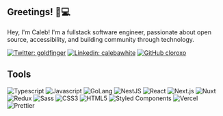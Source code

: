 ## Greetings! 👋💻

Hey, I'm Caleb! I'm a fullstack software engineer, passionate about open source, accessibility, and building community through technology.

[![Twitter: goldfinger](https://img.shields.io/twitter/follow/goldfinger?style=social)](https://twitter.com/goldfinger) [![Linkedin: calebawhite](https://img.shields.io/badge/-calebawhite-blue?style=flat-square&logo=Linkedin&logoColor=white&link=https://www.linkedin.com/in/calebawhite/)](https://www.linkedin.com/in/calebawhite/) [![GitHub cloroxo](https://img.shields.io/github/followers/calebpdx?label=follow&style=social)](https://github.com/calebpdx)

## Tools
<img alt="Typescript" src="https://img.shields.io/badge/-Typescript-3178C6?style=flat-square&logo=typescript&logoColor=white" /> <img alt="Javascript" src="https://img.shields.io/badge/-JavaScript-F7DF1E?style=flat-square&logo=javascript&logoColor=black" /> <img alt="GoLang" src="https://img.shields.io/badge/-Golang-00ADD8?style=flat-square&logo=go&logoColor=white" /> <img alt="NestJS" src="https://img.shields.io/badge/-NestJS-E0234E?style=flat-square&logo=nestjs&logoColor=white" /> <img alt="React" src="https://img.shields.io/badge/-React-45b8d8?style=flat-square&logo=react&logoColor=white" /> <img alt="Next.js" src="https://img.shields.io/badge/-Next.js-000000?style=flat-square&logo=nextdotjs&logoColor=white" /> <img alt="Nuxt" src="https://img.shields.io/badge/-Nuxt.js-00DC82?style=flat-square&logo=nuxtdotjs&logoColor=black" /> <img alt="Redux" src="https://img.shields.io/badge/-Redux-764ABC?style=flat-square&logo=redux&logoColor=white" /> <img alt="Sass" src="https://img.shields.io/badge/-Sass-CC6699?style=flat-square&logo=sass&logoColor=white" /> <img alt="CSS3" src="https://img.shields.io/badge/-CSS3-1572B6?style=flat-square&logo=visual%20studio%20code&logoColor=white" /> <img alt="HTML5" src="https://img.shields.io/badge/-HTML5-E34F26?style=flat-square&logo=html5&logoColor=white" /> <img alt="Styled Components" src="https://img.shields.io/badge/-Styled_Components-db7092?style=flat-square&logo=styled-components&logoColor=white" /> <img alt="Vercel" src="https://img.shields.io/badge/-Vercel-000000?style=flat-square&logo=vercel&logoColor=white" /> <img alt="Prettier" src="https://img.shields.io/badge/-Prettier-F7B93E?style=flat-square&logo=prettier&logoColor=white" />
